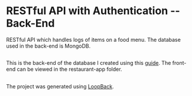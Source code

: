 # RESTful API with Authentication -- Back-End
RESTful API which handles logs of items on a food menu. The database used in the back-end is MongoDB.
##
This is the back-end of the database I created using this [guide](https://www.freecodecamp.org/news/build-restful-api-with-authentication-under-5-minutes-using-loopback-by-expressjs-no-programming-31231b8472ca/). The front-end can be viewed in the restaurant-app folder.
##
The project was generated using [LoopBack](http://loopback.io).
